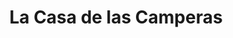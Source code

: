 ---
title: "La Casa de las Camperas"
url: /ciudad-autonoma-de-buenos-aires/la-casa-de-las-camperas/
shop: exterior
---